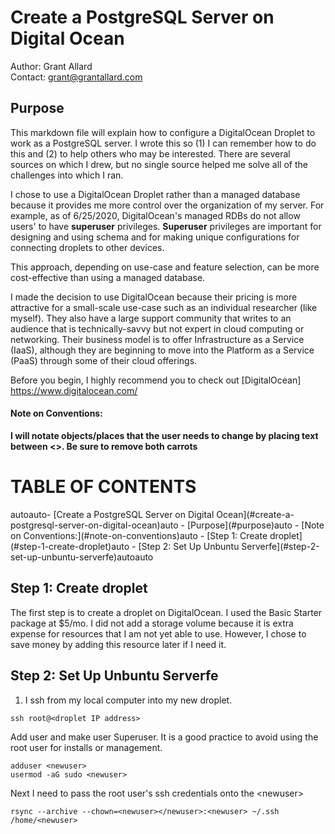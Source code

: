 # Create a PostgreSQL Server on Digital Ocean 

Author: Grant Allard  
Contact: grant@grantallard.com  


## Purpose

This markdown file will explain how to configure a DigitalOcean Droplet to work as a PostgreSQL server. I wrote this so (1) I can remember how to do this and (2) to help others who may be interested. There are several sources on which I drew, but no single source helped me solve all of the challenges into which I ran. 

I chose to use a DigitalOcean Droplet rather than a managed database because it provides me more control over the organization of my server. For example, as of 6/25/2020,  DigitalOcean's managed RDBs do not allow users' to have **superuser** privileges. **Superuser** privileges are important for designing and using schema and for making unique configurations for connecting droplets to other devices.

This approach, depending on use-case and feature selection, can be more cost-effective than using a managed database. 

I made the decision to use DigitalOcean because their pricing is more attractive for a small-scale use-case such as an individual researcher (like myself). They also have a large support community that writes to an audience that is technically-savvy but not expert in cloud computing or networking. Their business model is to offer Infrastructure as a Service (IaaS), although they are beginning to move into the Platform as a Service (PaaS) through some of their cloud offerings. 

Before you begin, I highly recommend you to check out [DigitalOcean] <https://www.digitalocean.com/>

#### Note on Conventions: 

**I will notate objects/places that the user needs to change by placing text between \<>. Be sure to remove both carrots**

# TABLE OF CONTENTS
<a>
<!-- TOC -->autoauto- [Create a PostgreSQL Server on Digital Ocean](#create-a-postgresql-server-on-digital-ocean)auto    - [Purpose](#purpose)auto            - [Note on Conventions:](#note-on-conventions)auto    - [Step 1: Create droplet](#step-1-create-droplet)auto    - [Step 2: Set Up Unbuntu Serverfe](#step-2-set-up-unbuntu-serverfe)autoauto<!-- /TOC -->
</a>

## Step 1: Create droplet

The first step is to create a droplet on DigitalOcean. I used the Basic Starter package at $5/mo. I did not add a storage volume because it is extra expense for resources that I am not yet able to use. However, I chose to save money by adding this resource later if I need it. 



## Step 2: Set Up Unbuntu Serverfe

1) I ssh from my local computer into my new droplet.

```
ssh root@<droplet IP address>
```

Add user and make user Superuser.  It is a good practice to avoid using the root user for installs or management. 

```
adduser <newuser>
usermod -aG sudo <newuser>
```

Next I need to pass the root user's ssh credentials onto the  \<newuser>

```
rsync --archive --chown=<newuser></newuser>:<newuser> ~/.ssh /home/<newuser>
```





